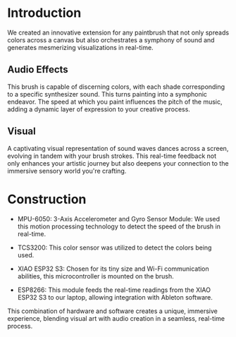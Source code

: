 # Introduction
We created an innovative extension for any paintbrush that not only spreads colors across a canvas but also orchestrates a symphony of sound and generates mesmerizing visualizations in real-time.

## Audio Effects
This brush is capable of discerning colors, with each shade corresponding to a specific synthesizer sound. This turns painting into a symphonic endeavor. The speed at which you paint influences the pitch of the music, adding a dynamic layer of expression to your creative process.

## Visual
A captivating visual representation of sound waves dances across a screen, evolving in tandem with your brush strokes. This real-time feedback not only enhances your artistic journey but also deepens your connection to the immersive sensory world you're crafting.

# Construction

- MPU-6050: 3-Axis Accelerometer and Gyro Sensor Module: We used this motion processing technology to detect the speed of the brush in real-time.

- TCS3200: This color sensor was utilized to detect the colors being used.

- XIAO ESP32 S3: Chosen for its tiny size and Wi-Fi communication abilities, this microcontroller is mounted on the brush.

- ESP8266: This module feeds the real-time readings from the XIAO ESP32 S3 to our laptop, allowing integration with Ableton software.

This combination of hardware and software creates a unique, immersive experience, blending visual art with audio creation in a seamless, real-time process.






